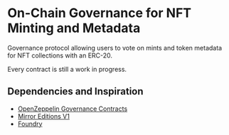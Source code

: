 # On-Chain Governance for NFT Minting and Metadata

Governance protocol allowing users to vote on mints and token metadata for NFT collections with an ERC-20.

Every contract is still a work in progress.

## Dependencies and Inspiration

- [OpenZeppelin Governance Contracts](https://github.com/OpenZeppelin/openzeppelin-contracts/tree/master/contracts/governance)
- [Mirror Editions V1](https://github.com/mirror-xyz/editions-v1)
- [Foundry](https://github.com/gakonst/foundry)
